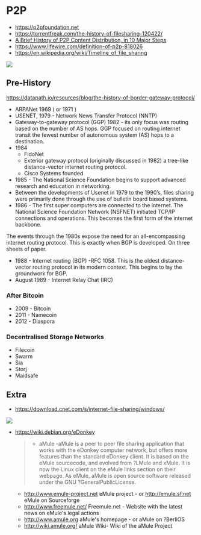 # P2P

* https://p2pfoundation.net
* https://torrentfreak.com/the-history-of-filesharing-120422/
* [A Brief History of P2P Content Distribution, in 10 Major Steps](https://medium.com/paratii/a-brief-history-of-p2p-content-distribution-in-10-major-steps-6d6733d25122)
* https://www.lifewire.com/definition-of-p2p-818026
* https://en.wikipedia.org/wiki/Timeline_of_file_sharing

![](https://archive.is/TBEiO/d2c61b8561a81327ec44f649feb9ac177ee544c1.jpeg)

## Pre-History
https://datapath.io/resources/blog/the-history-of-border-gateway-protocol/
* ARPANet 1969 ( or 1971 )
* USENET, 1979 -  Network News Transfer Protocol (NNTP)
* Gateway-to-gateway protocol (GGP) 1982  - its only focus was routing based on the number of AS hops. GGP focused on routing internet transit the fewest number of autonomous system (AS) hops to a destination.
* 1984
  - FidoNet
  - Exterior gateway protocol (originally discussed in 1982) a tree-like distance-vector internet routing protocol.
  - Cisco Systems founded
* 1985 - The National Science Foundation begins to support advanced research and education in networking.
* Between the developments of Usenet in 1979 to the 1990’s, files sharing were primarily done through the use of bulletin board based systems.
* 1986 - The first super computers are connected to the internet. The National Science Foundation Network (NSFNET) initiated TCP/IP connections and operations. This becomes the first form of the internet backbone.

The events through the 1980s expose the need for an all-encompassing internet routing protocol. This is exactly when BGP is developed. On three sheets of paper.

* 1988 - Internet routing (BGP) -RFC 1058. This is the oldest distance-vector routing protocol in its modern context. This begins to lay the groundwork for BGP.
* August 1989 - Internet Relay Chat (IRC)




### After Bitcoin

* 2009 -  Bitcoin
* 2011 - Namecoin
* 2012 - Diaspora

### Decentralised Storage Networks 

* Filecoin
* Swarm
* Sia
* Storj
* Maidsafe

## Extra

* https://download.cnet.com/s/internet-file-sharing/windows/

![](https://imgur.com/Qvp3WVx.png)
  
* https://wiki.debian.org/eDonkey
  >* aMule -aMule is a peer to peer file sharing application that works with the eDonkey computer network, but offers more features than the standard eDonkey client. It is based on the eMule sourcecode, and evolved from ?LMule and xMule. It is now the Linux client on the eMule links section on their webpage. As eMule, aMule is open source software released under the GNU ?GeneralPublicLicense.
    * http://www.emule-project.net eMule project - or http://emule.sf.net eMule on Sourceforge
    * http://www.freemule.net/ Freemule.net - Website with the latest news on eMule's legal actions
    * http://www.amule.org aMule's homepage - or aMule on ?BerliOS
    * http://wiki.amule.org/ aMule Wiki- Wiki of the aMule Project
